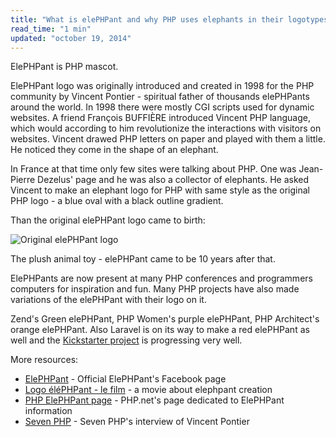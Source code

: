 ```yaml
---
title: "What is elePHPant and why PHP uses elephants in their logotypes?"
read_time: "1 min"
updated: "october 19, 2014"
---
```


ElePHPant is PHP mascot.

ElePHPant logo was originally introduced and created in 1998 for the PHP community by Vincent Pontier - spiritual father of
thousands elePHPants around the world. In 1998 there were mostly CGI scripts used for dynamic websites. A friend François BUFFIÈRE
introduced Vincent PHP language, which would according to him revolutionize the interactions with visitors on websites. Vincent
drawed PHP letters on paper and played with them a little. He noticed they come in the shape of an elephant.

In France at that time only few sites were talking about PHP. One was Jean-Pierre Dezelus' page and he was also a collector of elephants.
He asked Vincent to make an elephant logo for PHP with same style as the original PHP logo - a blue oval with a black outline gradient.

Than the original elePHPant logo came to birth:

![Original elePHPant logo](/faq/images/elephpant.png "Original elePHPant logo")

The plush animal toy - elePHPant came to be 10 years after that.

ElePHPants are now present at many PHP conferences and programmers computers for inspiration and fun. Many PHP projects have also made variations
of the elePHPant with their logo on it.

Zend's Green elePHPant, PHP Women's purple elePHPant, PHP Architect's orange elePHPant. Also Laravel is on its way to make a red elePHPant as well
and the [Kickstarter project](https://www.kickstarter.com/projects/1560940280/laravel-elephpant) is progressing very well.

More resources:

* [ElePHPant](https://www.facebook.com/pages/elePHPant-Official/774704769242207) - Official ElePHPant's Facebook page
* [Logo éléPHPant - le film](http://www.elroubio.net/naissance_elephpant.php) - a movie about elephpant creation
* [PHP ElePHPant page](http://php.net/elephpant.php) - PHP.net's page dedicated to ElePHPant information
* [Seven PHP](http://7php.com/elephpant/#A_Small_Intro_PHP_The_PHP_Community) - Seven PHP's interview of Vincent Pontier
